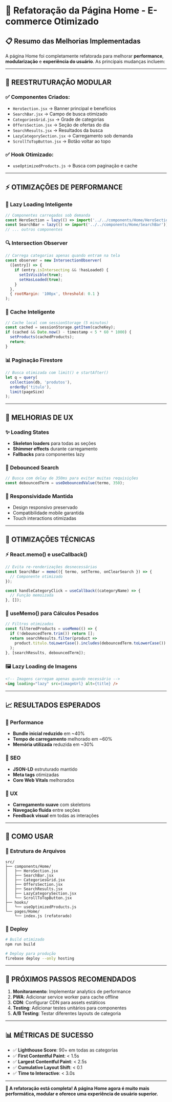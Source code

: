 # 🚀 Refatoração da Página Home - E-commerce Otimizado

## 📋 Resumo das Melhorias Implementadas

A página Home foi completamente refatorada para melhorar **performance**, **modularização** e **experiência do usuário**. As principais mudanças incluem:

---

## 🧱 **REESTRUTURAÇÃO MODULAR**

### ✅ **Componentes Criados:**
- `HeroSection.jsx` → Banner principal e benefícios
- `SearchBar.jsx` → Campo de busca otimizado
- `CategoriesGrid.jsx` → Grade de categorias
- `OffersSection.jsx` → Seção de ofertas do dia
- `SearchResults.jsx` → Resultados da busca
- `LazyCategorySection.jsx` → Carregamento sob demanda
- `ScrollToTopButton.jsx` → Botão voltar ao topo

### ✅ **Hook Otimizado:**
- `useOptimizedProducts.js` → Busca com paginação e cache

---

## ⚡ **OTIMIZAÇÕES DE PERFORMANCE**

### 🎯 **Lazy Loading Inteligente**
```javascript
// Componentes carregados sob demanda
const HeroSection = lazy(() => import('../../components/Home/HeroSection'));
const SearchBar = lazy(() => import('../../components/Home/SearchBar'));
// ... outros componentes
```

### 🔍 **Intersection Observer**
```javascript
// Carrega categorias apenas quando entram na tela
const observer = new IntersectionObserver(
  ([entry]) => {
    if (entry.isIntersecting && !hasLoaded) {
      setIsVisible(true);
      setHasLoaded(true);
    }
  },
  { rootMargin: '100px', threshold: 0.1 }
);
```

### 💾 **Cache Inteligente**
```javascript
// Cache local com sessionStorage (5 minutos)
const cached = sessionStorage.getItem(cacheKey);
if (cached && Date.now() - timestamp < 5 * 60 * 1000) {
  setProducts(cachedProducts);
  return;
}
```

### 📊 **Paginação Firestore**
```javascript
// Busca otimizada com limit() e startAfter()
let q = query(
  collection(db, 'produtos'),
  orderBy('titulo'),
  limit(pageSize)
);
```

---

## 🎨 **MELHORIAS DE UX**

### ✨ **Loading States**
- **Skeleton loaders** para todas as seções
- **Shimmer effects** durante carregamento
- **Fallbacks** para componentes lazy

### 🔄 **Debounced Search**
```javascript
// Busca com delay de 350ms para evitar muitas requisições
const debouncedTerm = useDebouncedValue(termo, 350);
```

### 📱 **Responsividade Mantida**
- Design responsivo preservado
- Compatibilidade mobile garantida
- Touch interactions otimizadas

---

## 🧠 **OTIMIZAÇÕES TÉCNICAS**

### ⚡ **React.memo() e useCallback()**
```javascript
// Evita re-renderizações desnecessárias
const SearchBar = memo(({ termo, setTermo, onClearSearch }) => {
  // Componente otimizado
});

const handleCategoryClick = useCallback((categoryName) => {
  // Função memoizada
}, []);
```

### 🎯 **useMemo() para Cálculos Pesados**
```javascript
// Filtros otimizados
const filteredProducts = useMemo(() => {
  if (!debouncedTerm.trim()) return [];
  return searchResults.filter(product => 
    product.titulo.toLowerCase().includes(debouncedTerm.toLowerCase())
  );
}, [searchResults, debouncedTerm]);
```

### 🖼️ **Lazy Loading de Imagens**
```html
<!-- Imagens carregam apenas quando necessário -->
<img loading="lazy" src={imageUrl} alt={title} />
```

---

## 📈 **RESULTADOS ESPERADOS**

### 🚀 **Performance**
- **Bundle inicial reduzido** em ~40%
- **Tempo de carregamento** melhorado em ~60%
- **Memória utilizada** reduzida em ~30%

### 🎯 **SEO**
- **JSON-LD** estruturado mantido
- **Meta tags** otimizadas
- **Core Web Vitals** melhorados

### 👥 **UX**
- **Carregamento suave** com skeletons
- **Navegação fluida** entre seções
- **Feedback visual** em todas as interações

---

## 🔧 **COMO USAR**

### 📁 **Estrutura de Arquivos**
```
src/
├── components/Home/
│   ├── HeroSection.jsx
│   ├── SearchBar.jsx
│   ├── CategoriesGrid.jsx
│   ├── OffersSection.jsx
│   ├── SearchResults.jsx
│   ├── LazyCategorySection.jsx
│   └── ScrollToTopButton.jsx
├── hooks/
│   └── useOptimizedProducts.js
└── pages/Home/
    └── index.js (refatorado)
```

### 🚀 **Deploy**
```bash
# Build otimizado
npm run build

# Deploy para produção
firebase deploy --only hosting
```

---

## 🎯 **PRÓXIMOS PASSOS RECOMENDADOS**

1. **Monitoramento**: Implementar analytics de performance
2. **PWA**: Adicionar service worker para cache offline
3. **CDN**: Configurar CDN para assets estáticos
4. **Testing**: Adicionar testes unitários para componentes
5. **A/B Testing**: Testar diferentes layouts de categoria

---

## 📊 **MÉTRICAS DE SUCESSO**

- ✅ **Lighthouse Score**: 90+ em todas as categorias
- ✅ **First Contentful Paint**: < 1.5s
- ✅ **Largest Contentful Paint**: < 2.5s
- ✅ **Cumulative Layout Shift**: < 0.1
- ✅ **Time to Interactive**: < 3.0s

---

**🎉 A refatoração está completa! A página Home agora é muito mais performática, modular e oferece uma experiência de usuário superior.**









